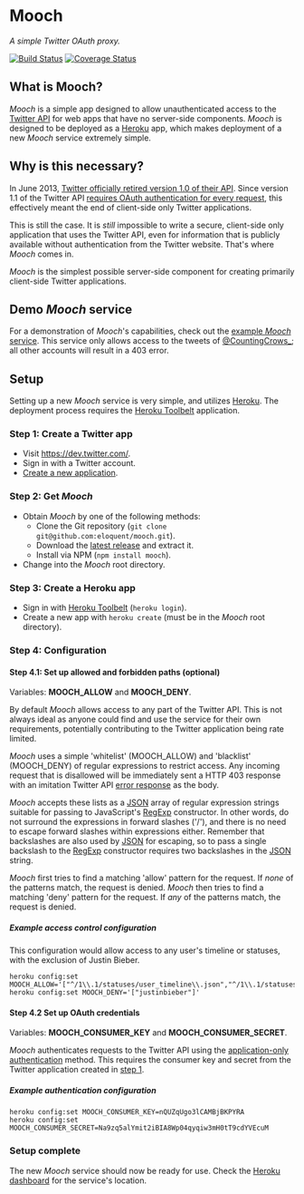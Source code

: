 # Mooch

*A simple Twitter OAuth proxy.*

[![Build Status]][Latest build]
[![Coverage Status]][Test coverage report]

## What is Mooch?

*Mooch* is a simple app designed to allow unauthenticated access to the [Twitter
API] for web apps that have no server-side components. *Mooch* is designed to be
deployed as a [Heroku] app, which makes deployment of a new *Mooch* service
extremely simple.

## Why is this necessary?

In June 2013, [Twitter officially retired version 1.0 of their API]. Since
version 1.1 of the Twitter API [requires OAuth authentication for every
request], this effectively meant the end of client-side only Twitter
applications.

This is still the case. It is *still* impossible to write a secure, client-side
only application that uses the Twitter API, even for information that is
publicly available without authentication from the Twitter website. That's where
*Mooch* comes in.

*Mooch* is the simplest possible server-side component for creating primarily
client-side Twitter applications.

## Demo *Mooch* service

For a demonstration of *Mooch*'s capabilities, check out the [example *Mooch*
service]. This service only allows access to the tweets of [@CountingCrows_];
all other accounts will result in a 403 error.

## Setup

Setting up a new *Mooch* service is very simple, and utilizes [Heroku]. The
deployment process requires the [Heroku Toolbelt] application.

### Step 1: Create a Twitter app

- Visit https://dev.twitter.com/.
- Sign in with a Twitter account.
- [Create a new application].

### Step 2: Get *Mooch*

- Obtain *Mooch* by one of the following methods:
    - Clone the Git repository (`git clone git@github.com:eloquent/mooch.git`).
    - Download the [latest release] and extract it.
    - Install via NPM (`npm install mooch`).
- Change into the *Mooch* root directory.

### Step 3: Create a Heroku app

- Sign in with [Heroku Toolbelt][] (`heroku login`).
- Create a new app with `heroku create` (must be in the *Mooch* root directory).

### Step 4: Configuration

#### Step 4.1: Set up allowed and forbidden paths (optional)

Variables: **MOOCH_ALLOW** and **MOOCH_DENY**.

By default *Mooch* allows access to any part of the Twitter API. This is not
always ideal as anyone could find and use the service for their own
requirements, potentially contributing to the Twitter application being rate
limited.

*Mooch* uses a simple 'whitelist' (MOOCH_ALLOW) and 'blacklist' (MOOCH_DENY) of
regular expressions to restrict access. Any incoming request that is disallowed
will be immediately sent a HTTP 403 response with an imitation Twitter API
[error response] as the body.

*Mooch* accepts these lists as a [JSON] array of regular expression strings
suitable for passing to JavaScript's [RegExp] constructor. In other words, do
not surround the expressions in forward slashes ('/'), and there is no need to
escape forward slashes within expressions either. Remember that backslashes are
also used by [JSON] for escaping, so to pass a single backslash to the [RegExp]
constructor requires two backslashes in the [JSON] string.

*Mooch* first tries to find a matching 'allow' pattern for the request. If
*none* of the patterns match, the request is denied. *Mooch* then tries to find
a matching 'deny' pattern for the request. If *any* of the patterns match, the
request is denied.

##### Example access control configuration

This configuration would allow access to any user's timeline or statuses, with
the exclusion of Justin Bieber.

    heroku config:set MOOCH_ALLOW='["^/1\\.1/statuses/user_timeline\\.json","^/1\\.1/statuses/show\\.json"]'
    heroku config:set MOOCH_DENY='["justinbieber"]'

#### Step 4.2 Set up OAuth credentials

Variables: **MOOCH_CONSUMER_KEY** and **MOOCH_CONSUMER_SECRET**.

*Mooch* authenticates requests to the Twitter API using the [application-only
authentication] method. This requires the consumer key and secret from the
Twitter application created in [step 1].

##### Example authentication configuration

    heroku config:set MOOCH_CONSUMER_KEY=nQUZqUgo3lCAMBjBKPYRA
    heroku config:set MOOCH_CONSUMER_SECRET=Na9zq5alYmit2iBIA8Wp04qyqiw3mH0tT9cdYVEcuM

### Setup complete

The new *Mooch* service should now be ready for use. Check the [Heroku
dashboard] for the service's location.

<!-- References -->
[@CountingCrows_]: https://twitter.com/CountingCrows_
[application-only authentication]: https://dev.twitter.com/docs/auth/application-only-auth
[Build Status]: https://api.travis-ci.org/eloquent/mooch.png
[Coverage Status]: https://coveralls.io/repos/eloquent/mooch/badge.png
[Create a new application]: https://dev.twitter.com/apps/new
[error response]: https://dev.twitter.com/docs/error-codes-responses
[example *Mooch* service]: http://mooch-demo.herokuapp.com/1.1/statuses/user_timeline.json?screen_name=CountingCrows_
[Heroku dashboard]: https://dashboard.heroku.com/
[Heroku Toolbelt]: https://toolbelt.heroku.com/
[Heroku]: https://www.heroku.com/
[JSON]: http://en.wikipedia.org/wiki/JSON
[Latest build]: http://travis-ci.org/eloquent/mooch
[latest release]: https://github.com/eloquent/mooch/archive/master.zip
[OAuth]: http://oauth.net/
[RegExp]: https://developer.mozilla.org/en-US/docs/Web/JavaScript/Reference/Global_Objects/RegExp
[requires OAuth authentication for every request]: https://dev.twitter.com/docs/api/1.1/overview#Authentication_required_on_all_endpoints
[step 1]: #step-1-create-a-twitter-app
[Test coverage report]: https://coveralls.io/r/eloquent/mooch
[Twitter API]: https://dev.twitter.com/docs/api
[Twitter officially retired version 1.0 of their API]: https://dev.twitter.com/blog/api-v1-is-retired
